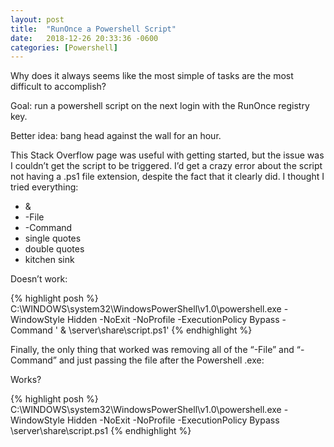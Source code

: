 ```yaml
---
layout: post
title:  "RunOnce a Powershell Script"
date:   2018-12-26 20:33:36 -0600
categories: [Powershell]
---
```


Why does it always seems like the most simple of tasks are the most difficult to accomplish?

Goal: run a powershell script on the next login with the RunOnce registry key.

Better idea: bang head against the wall for an hour.

This Stack Overflow page was useful with getting started, but the issue was I couldn’t get the script to be triggered. I’d get a crazy error about the script not having a .ps1 file extension, despite the fact that it clearly did. I thought I tried everything:

* &
* -File
* -Command
* single quotes
* double quotes
* kitchen sink

Doesn’t work:

{% highlight posh %}
C:\WINDOWS\system32\WindowsPowerShell\v1.0\powershell.exe -WindowStyle Hidden -NoExit -NoProfile -ExecutionPolicy Bypass -Command ' & \server\share\script.ps1'
{% endhighlight %}

Finally, the only thing that worked was removing all of the “-File” and “-Command” and just passing the file after the Powershell .exe:

Works?

{% highlight posh %}
C:\WINDOWS\system32\WindowsPowerShell\v1.0\powershell.exe -WindowStyle Hidden -NoExit -NoProfile -ExecutionPolicy Bypass \\server\share\script.ps1
{% endhighlight %}